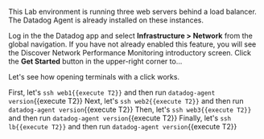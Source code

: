 This Lab environment is running three web servers behind a load balancer. The Datadog Agent is already installed on these instances.

Log in the the Datadog app and select **Infrastructure > Network** from the global navigation. If you have not already enabled this feature, you will see the Discover Network Performance Monitoring introductory screen. Click the **Get Started** button in the upper-right corner to...

Let's see how opening terminals with a click works.

First, let's `ssh web1{{execute T2}}` and then run `datadog-agent version`{{execute T2}}
Next, let's `ssh web2{{execute T2}}` and then run `datadog-agent version`{{execute T2}}
Then, let's `ssh web3{{execute T2}}` and then run `datadog-agent version`{{execute T2}}
Finally, let's `ssh lb{{execute T2}}` and then run `datadog-agent version`{{execute T2}}